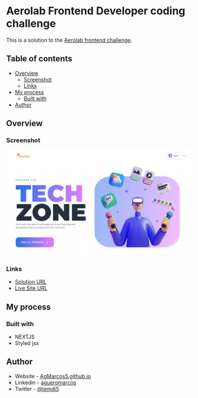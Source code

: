 # Aerolab Frontend Developer coding challenge

This is a solution to the [Aerolab frontend challenge](https://github.com/Aerolab/frontend-developer-coding-challenge). 

## Table of contents

- [Overview](#overview)
  - [Screenshot](#screenshot)
  - [Links](#links)
- [My process](#my-process)
  - [Built with](#built-with)
- [Author](#author)

## Overview

### Screenshot

![](./public/illustrations/preview.jpg)

### Links

- [Solution URL](https://github.com/AgMarcos5/aerolab-frontend-challenge)
- [Live Site URL](https://aerolab-frontend-challenge-xi.vercel.app)

## My process

### Built with

- NEXTJS
- Styled jsx

## Author

- Website - [AgMarcos5.github.io](https://agmarcos5.github.io)
- Linkedin - [agueromarcos](https://www.linkedin.com/in/agueromarcos/)
- Twitter - [@temdi5](https://www.twitter.com/temdi5)
